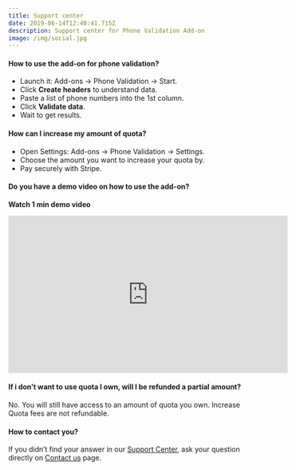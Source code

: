 ```yaml
---
title: Support center
date: 2019-06-14T12:40:41.715Z
description: Support center for Phone Validation Add-on
image: /img/social.jpg
---
```

#### How to use the add-on for phone validation?

* Launch it: Add-ons -> Phone Validation -> Start.
* Click **Create headers** to understand data.
* Paste a list of phone numbers into the 1st column.
* Click **Validate data**.
* Wait to get results.

#### How can I increase my amount of quota?

* Open Settings: Add-ons -> Phone Validation -> Settings.
* Choose the amount you want to increase your quota by.
* Pay securely with Stripe.

#### Do you have a demo video on how to use the add-on?

**Watch 1 min demo video**
<iframe width="560" height="315" src="https://www.youtube.com/embed/V97RoQ6dB7w?&showinfo=0&modestbranding=1&rel=0" frameborder="0" allowfullscreen></iframe>

#### If i don’t want to use quota I own, will I be refunded a partial amount?

No. You will still have access to an amount of quota you own. Increase Quota fees are not refundable.

#### How to contact you?

If you didn’t find your answer in our [Support Center](http://pv.opryshok.com/help/), ask your question directly on [Contact us](http://pv.opryshok.com/contact/) page.
